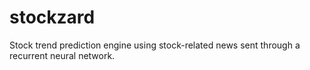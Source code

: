 # stockzard
Stock trend prediction engine using stock-related news sent through a recurrent neural network.
